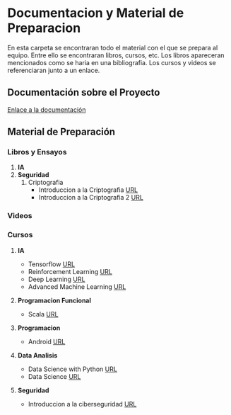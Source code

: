 # Documentacion y Material de Preparacion

En esta carpeta se encontraran todo el material con el que se prepara al equipo. Entre ello se encontraran libros, cursos, etc. Los libros apareceran mencionados como se haria en una bibliografia. Los cursos y videos se referenciaran junto a un enlace.


## Documentación sobre el Proyecto

[Enlace a la documentación](development/README.md)


## Material de Preparación

### Libros y Ensayos

1. **IA**
2. **Seguridad**
    1. Criptografia
        - Introduccion a la Criptografia [URL](https://profecd.webnode.es/_files/200000079-90fc291f71/Introduccion%20a%20la%20criptografia.pdf)
        - Introduccion a la Criptografia 2 [URL](https://biblioteca.unirioja.es/tfe_e/TFE002200.pdf)


### Videos

### Cursos

1. **IA**
    - Tensorflow [URL](https://www.coursera.org/specializations/tensorflow-in-practice)
    - Reinforcement Learning [URL](https://www.coursera.org/specializations/reinforcement-learning)
    - Deep Learning [URL](https://www.coursera.org/specializations/deep-learning)
    - Advanced Machine Learning [URL](https://www.coursera.org/specializations/aml)
	
2. **Programacion Funcional**
    - Scala [URL](https://www.coursera.org/specializations/scala)
3. **Programacion**
    - Android [URL](https://www.coursera.org/learn/java-for-android)
4. **Data Analisis**
    - Data Science with Python [URL](https://www.coursera.org/specializations/data-science-python)
    - Data Science [URL](https://www.coursera.org/specializations/jhu-data-science)
5. **Seguridad**
    - Introduccion a la ciberseguridad [URL](https://www.coursera.org/specializations/intro-cyber-security)